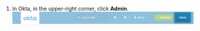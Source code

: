 1. In Okta, in the upper-right corner, click **Admin**.
  ![Admin button in Okta](/assets/images/help/saml/okta-admin-button.png)
